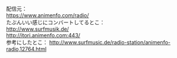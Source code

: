 配信元：  
https://www.animenfo.com/radio/  
たぶんいい感じにコンバートしてるとこ：  
http://www.surfmusik.de/  
http://itori.animenfo.com:443/  
参考にしたとこ：
http://www.surfmusic.de/radio-station/animenfo-radio,12764.html  